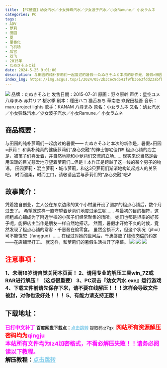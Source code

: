```yaml
---
title: 【PC硬盘】幼女汽水／小女弹珠汽水／少女波子汽水／小女Ramune／ 小女ラムネ
categories: PC
tags:
- ADV
- 萝莉
- 田园
- 夏
- 里番化
- 飞机场
- 后宫
- 双飞
- 2015年
- たぬきそふと社
date: 2024-5-25 9:01:00
description: 与田园的纯朴萝莉们一起度过的暑假――たぬきそふと本次的新作是，暑假×田园×萝莉！和素朴纯真的健康萝莉们“身心交融”的绅士御宅佳作!!粗点心铺的店主是，被孩子们喜爱着，并自然地能和小萝莉们交流的立场……现实来说当然是会用温暖的目光慈爱地守望着萝莉们…但是！本作正是跨越了这一线的某个男子的物语。田园萝莉・混血萝莉・城市萝莉，和这3只萝莉们渐渐地构筑起成人的关系吧。时而温柔，时而工口，请敬请品尝与萝莉们的“身心交融”吧♪
index_img: https://img.acgus.top/i/2024/05/2b3cec9d541f9fb3663fdd23abfb9e6a.webp
---
```

![](https://img.acgus.top/i/2024/05/2b3cec9d541f9fb3663fdd23abfb9e6a.webp)
品牌：たぬきそふと
发售日期：2015-07-31
原画：野々原幹
声优：星空ユメ 八尋まみ 赤井リア 桜水季
剧本：種田ハコ 猫舌あち 華南恋 玖保田桂吾
音乐：maru project lights
歌手：KANAM 八尋まみ
原名：小女ラムネ
又名：幼女汽水／小女弹珠汽水／少女波子汽水／小女Ramune／ 小女ラムネ

## 商品概要：
与田园的纯朴萝莉们一起度过的暑假――
たぬきそふと本次的新作是，暑假×田园×萝莉！
和素朴纯真的健康萝莉们“身心交融”的绅士御宅佳作!!
粗点心铺的店主是，被孩子们喜爱着，并自然地能和小萝莉们交流的立场……
现实来说当然是会用温暖的目光慈爱地守望着萝莉们…但是！本作正是跨越了这一线的某个男子的物语。
田园萝莉・混血萝莉・城市萝莉，和这3只萝莉们渐渐地构筑起成人的关系吧。
时而温柔，时而工口，请敬请品尝与萝莉们的“身心交融”吧♪

## 故事简介：
凭着独自创业，主人公在东京边缘的某个小村里开设了圆梦的粗点心铺后，数个月过去了。
希望就这样一直守望着萝莉们地度过余生呢……
与最初的目的相符，这间粗点心铺成为了附近学校的小孩子们经常聚集的场所。
她们也都是坦率的好孩子呢，能把店主当作是朋友一样自然地搭话。
然而，暑假才开始不久的时候，竟然发现了粗点心铺的常客・千惠酱在偷零食。
虽然金额不大，但这个状况（jihui）可不能饶恕（fangguo）……
在经过对她的盘问后，千惠答应了钱债肉偿的约定――在店铺里打工。
就这样，和萝莉们的暑假生活拉开了序幕。
![](https://img.acgus.top/i/2024/05/d86cae470b2b4eea246c3554f0a1cd66.webp)
![](https://img.acgus.top/i/2024/05/855f7a86bc9ef6769e4d1a4bc6818f2b.webp)
![](https://img.acgus.top/i/2024/05/48f9c312ce2fd97ee4c72ee513bc5a04.webp)






## <font color=#FF0000 >注意事项：</font>
<font size=3><b>1、未满18岁请自觉关闭本页面！
2、请用专业的解压工具win_7Z或RAR进行解压！（这点很重要）
3、PC双击『幼女汽水.exe』运行游戏
4、下载文件前请先保存下来，请不要在线解压！！！这样会导致文件被封，对你也没好处！！！
5、有能力请支持正版！</b></font>

## 下载地址：
<font color=#FF00FF size=3>**已打中文补丁**</font>
<b>百度网盘下载点：</b><a href="https://pan.baidu.com/s/1ka_vdEew_rig1ObXOmPdDg?pwd=z7qx" style="color: #87CEEB;"><b>点击跳转</b></a> 提取码:z7qx
<a style="padding: 0" href="https://post.qingju.org/AD/"><img style="max-width:100%" src="https://img.acgus.top/i/2024/07/478f689b8021d8d499ab43d21acf137a.gif" alt=""></a>
<b><font color=#FF0000 size=4>网站所有资源解压密码均为</b></font><b><font color=#FF00FF size=4>qingju</font><font color=#FF0000 ></font></b><br><b><font color=#FF00FF size=4>本站所有文件均为lz4加密格式，不看必解压失败！！请务必阅读以下教程。</b></font><br><b><font color=#000 size=4>解压教程：</b><a href="https://post.qingju.org/tutorial/000/" style="color: #87CEEB;"><b>点击跳转</b></a>